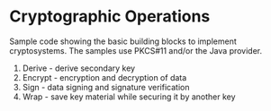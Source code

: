 # Cryptographic Operations

Sample code showing the basic building blocks to implement cryptosystems. The samples use PKCS#11 and/or the Java provider.

1. Derive - derive secondary key
2. Encrypt - encryption and decryption of data
3. Sign - data signing and signature verification
4. Wrap - save key material while securing it by another key
